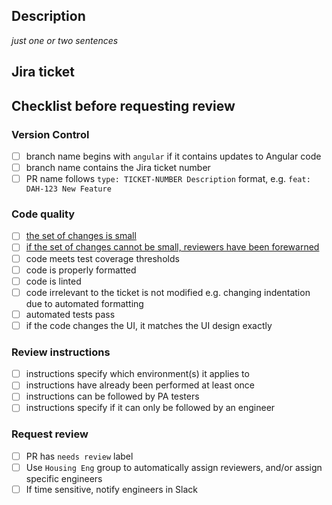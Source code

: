 ## Description

_just one or two sentences_

## Jira ticket



## Checklist before requesting review

### Version Control

- [ ] branch name begins with `angular` if it contains updates to Angular code
- [ ] branch name contains the Jira ticket number
- [ ] PR name follows `type: TICKET-NUMBER Description` format, e.g. `feat: DAH-123 New Feature`

### Code quality

- [ ] [the set of changes is small](https://google.github.io/eng-practices/review/developer/small-cls.html#what-is-small)
- [ ] [if the set of changes cannot be small, reviewers have been forewarned](https://google.github.io/eng-practices/review/developer/small-cls.html#cant)
- [ ] code meets test coverage thresholds
- [ ] code is properly formatted
- [ ] code is linted
- [ ] code irrelevant to the ticket is not modified e.g. changing indentation due to automated formatting
- [ ] automated tests pass
- [ ] if the code changes the UI, it matches the UI design exactly

### Review instructions

- [ ] instructions specify which environment(s) it applies to
- [ ] instructions have already been performed at least once
- [ ] instructions can be followed by PA testers
- [ ] instructions specify if it can only be followed by an engineer

### Request review

- [ ] PR has `needs review` label
- [ ] Use `Housing Eng` group to automatically assign reviewers, and/or assign specific engineers
- [ ] If time sensitive, notify engineers in Slack